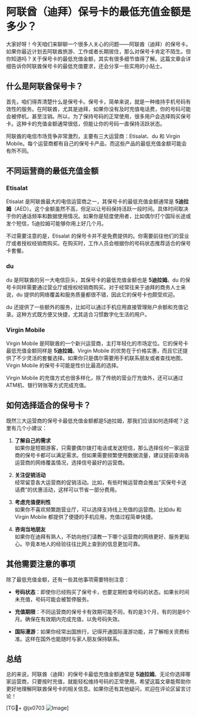 # 阿联酋（迪拜）保号卡的最低充值金额是多少？

大家好呀！今天咱们来聊聊一个很多人关心的问题——阿联酋（迪拜）的保号卡。如果你最近计划去阿联酋旅游、工作或者长期居住，那么对保号卡肯定不陌生。但你知道吗？关于保号卡的最低充值金额，其实有很多细节值得了解。这篇文章会详细告诉你阿联酋保号卡的最低充值要求，还会分享一些实用的小贴士。

## 什么是阿联酋保号卡？

首先，咱们得弄清楚什么是保号卡。保号卡，简单来说，就是一种维持手机号码有效性的服务。在阿联酋，尤其是迪拜，如果你没有及时充值电话费，你的号码可能会被停机，甚至注销。所以，为了保持号码的正常使用，很多用户会选择购买保号卡。这种卡的充值金额通常很低，但能让你的号码一直保持活跃状态。

阿联酋的电信市场竞争非常激烈，主要有三大运营商：Etisalat、du 和 Virgin Mobile。每个运营商都有自己的保号卡产品，而这些产品的最低充值金额可能会有所不同。

## 不同运营商的最低充值金额

### Etisalat

Etisalat 是阿联酋最大的电信运营商之一，其保号卡的最低充值金额通常是 **5迪拉姆**（AED）。这个金额虽然不高，但足以让号码保持活跃一段时间。具体时间取决于你的通话频率和数据使用情况。如果你是轻度使用者，比如偶尔打个国际长途或发个短信，5迪拉姆可能够你用上好几个月。

不过需要注意的是，Etisalat 的保号卡并不是免费提供的。你需要前往他们的营业厅或者授权经销商购买。在购买时，工作人员会根据你的号码状态推荐适合的保号卡套餐。

### du

du 是阿联酋的另一大电信巨头，其保号卡的最低充值金额也是 **5迪拉姆**。du 的保号卡同样需要通过营业厅或授权经销商购买。对于经常往来于迪拜的商务人士来说，du 提供的网络覆盖和服务质量都很不错，因此它的保号卡也颇受欢迎。

du 还提供了一些额外的服务，比如可以通过手机应用直接管理账户余额和充值记录。这种方式既方便又快捷，尤其适合习惯数字化生活的用户。

### Virgin Mobile

Virgin Mobile 是阿联酋的一个新兴运营商，主打年轻化的市场定位。它的保号卡最低充值金额同样是 **5迪拉姆**。Virgin Mobile 的优势在于价格实惠，而且它还提供了不少灵活的套餐选择。如果你只是偶尔需要用手机联系朋友或者查找地图，Virgin Mobile 的保号卡可能是性价比最高的选择。

Virgin Mobile 的充值方式也很多样化，除了传统的营业厅充值外，还可以通过ATM机、银行转账等方式完成充值。

## 如何选择适合的保号卡？

既然三大运营商的保号卡最低充值金额都是5迪拉姆，那我们应该如何选择呢？这里有几个小建议：

1. **了解自己的需求**  
   如果你是短期游客，只需要偶尔拨打电话或发送短信，那么选择任何一家运营商的保号卡都可以满足需求。但如果需要频繁使用数据流量，建议提前查询各运营商的网络覆盖情况，选择信号最好的运营商。

2. **关注促销活动**  
   经常留意各大运营商的促销活动。比如，有些时候运营商会推出“买保号卡送话费”的优惠活动，这样可以节省一部分费用。

3. **考虑充值便利性**  
   如果你不喜欢频繁跑营业厅，可以选择支持线上充值的运营商。比如du 和 Virgin Mobile 都提供了便捷的手机应用，充值过程简单快捷。

4. **咨询当地朋友**  
   如果你在迪拜有熟人，不妨向他们请教一下哪个运营商的网络更好、服务更贴心。毕竟本地人的经验往往比网上查到的信息更加可靠。

## 其他需要注意的事项

除了最低充值金额，还有一些其他事项需要特别注意：

- **号码状态**：即使你已经购买了保号卡，也要定期检查号码的状态。如果长时间未充值，号码可能会被暂停服务。
  
- **充值期限**：不同运营商的保号卡有效期可能不同，有的是3个月，有的则是6个月。确保在有效期内完成充值，以免号码失效。

- **国际漫游**：如果你经常出国旅行，记得开通国际漫游功能，并了解相关资费标准。这样在国外也能随时与家人朋友保持联系。

## 总结

总的来说，阿联酋（迪拜）的保号卡最低充值金额通常是 **5迪拉姆**。无论你选择哪家运营商，只要按时充值，就能轻松维持号码的正常使用。希望这篇文章能帮助你更好地理解阿联酋保号卡的相关信息。如果你还有其他疑问，欢迎在评论区留言讨论！

[TG💪+ @jx0703 ![Image](https://github.com/user-attachments/assets/dbca1d08-cadb-493c-b0ec-ad6f7a83f270)]